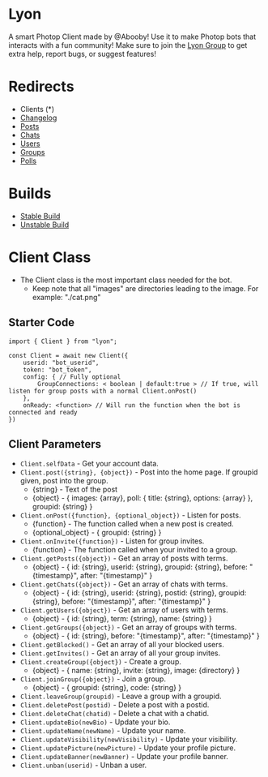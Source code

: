 # Lyon
A smart Photop Client made by @Abooby! Use it to make Photop bots that interacts with a fun community!
Make sure to join the [Lyon Group](https://app.photop.live/?j=ebe4376e) to get extra help, report bugs, or suggest features!

# Redirects
* Clients (*)
* [Changelog](https://github.com/Abooby1/lyon/blob/main/Docs/changelog.md)
* [Posts](https://github.com/Abooby1/lyon/blob/main/Docs/posts.md)
* [Chats](https://github.com/Abooby1/lyon/blob/main/Docs/chats.md)
* [Users](https://github.com/Abooby1/lyon/blob/main/Docs/users.md)
* [Groups](https://github.com/Abooby1/lyon/blob/main/Docs/groups.md)
* [Polls](https://github.com/Abooby1/lyon/blob/main/Docs/polls.md)

# Builds
* [Stable Build](https://www.npmjs.com/package/lyon)
* [Unstable Build](https://github.com/Abooby1/lyon)

# Client Class
* The Client class is the most important class needed for the bot.
  * Keep note that all "images" are directories leading to the image. For example: "./cat.png"

## Starter Code
```
import { Client } from "lyon";

const Client = await new Client({
	userid: "bot_userid",
	token: "bot_token",
	config: { // Fully optional
		GroupConnections: < boolean | default:true > // If true, will listen for group posts with a normal Client.onPost()
	},
	onReady: <function> // Will run the function when the bot is connected and ready
})
```

## Client Parameters
* `Client.selfData` - Get your account data.
* `Client.post({string}, {object})` - Post into the home page. If groupid given, post into the group.
	* {string} - Text of the post
  * {object} - { images: {array}, poll: { title: {string}, options: {array} }, groupid: {string} }
* `Client.onPost({function}, {optional_object})` - Listen for posts.
	* {function} - The function called when a new post is created.
  * {optional_object} - { groupid: {string} }
* `Client.onInvite({function})` - Listen for group invites.
	* {function} - The function called when your invited to a group.
* `Client.getPosts({object})` - Get an array of posts with terms.
  * {object} - { id: {string}, userid: {string}, groupid: {string}, before: "{timestamp}", after: "{timestamp}" }
* `Client.getChats({object})` - Get an array of chats with terms.
  * {object} - { id: {string}, userid: {string}, postid: {string}, groupid: {string}, before: "{timestamp}", after: "{timestamp}" }
* `Client.getUsers({object})` - Get an array of users with terms.
   * {object} - { id: {string}, term: {string}, name: {string} }
* `Client.getGroups({object})` - Get an array of groups with terms.
	* {object} - { id: {string}, before: "{timestamp}", after: "{timestamp}" }
* `Client.getBlocked()` - Get an array of all your blocked users.
* `Client.getInvites()` - Get an array of all your group invites.
* `Client.createGroup({object})` - Create a group.
	* {object} - { name: {string}, invite: {string}, image: {directory} }
* `Client.joinGroup({object})` - Join a group.
	* {object} - { groupid: {string}, code: {string} }
* `Client.leaveGroup(groupid)` - Leave a group with a groupid.
* `Client.deletePost(postid)` - Delete a post with a postid.
* `Client.deleteChat(chatid)` - Delete a chat with a chatid.
* `Client.updateBio(newBio)` - Update your bio.
* `Client.updateName(newName)` - Update your name.
* `Client.updateVisibility(newVisibility)` - Update your visibility.
* `Client.updatePicture(newPicture)` - Update your profile picture.
* `Client.updateBanner(newBanner)` - Update your profile banner.
* `Client.unban(userid)` - Unban a user.